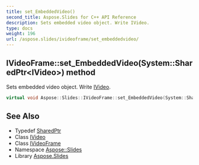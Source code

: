 ```yaml
---
title: set_EmbeddedVideo()
second_title: Aspose.Slides for C++ API Reference
description: Sets embedded video object. Write IVideo.
type: docs
weight: 196
url: /aspose.slides/ivideoframe/set_embeddedvideo/
---
```

## IVideoFrame::set_EmbeddedVideo(System::SharedPtr\<IVideo\>) method


Sets embedded video object. Write [IVideo](../../ivideo/).

```cpp
virtual void Aspose::Slides::IVideoFrame::set_EmbeddedVideo(System::SharedPtr<IVideo> value)=0
```

## See Also

* Typedef [SharedPtr](../../../system/sharedptr/)
* Class [IVideo](../../ivideo/)
* Class [IVideoFrame](../)
* Namespace [Aspose::Slides](../../)
* Library [Aspose.Slides](../../../)